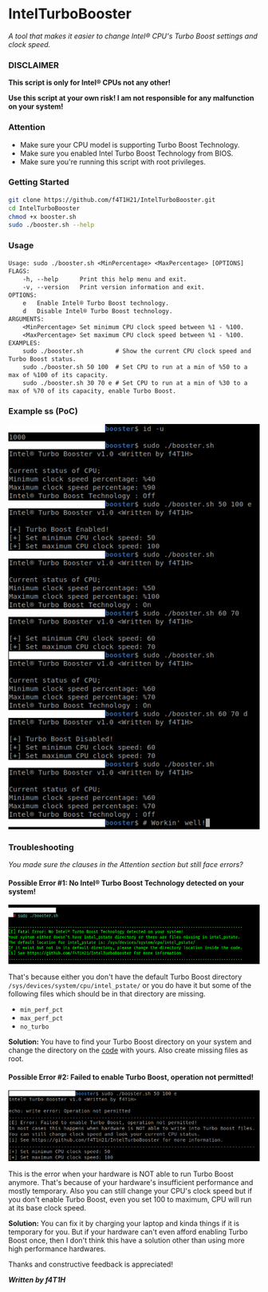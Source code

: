 # IntelTurboBooster
*A tool that makes it easier to change Intel® CPU's Turbo Boost settings and clock speed.*
### DISCLAIMER
**This script is only for Intel® CPUs not any other!**

**Use this script at your own risk! I am not responsible for any malfunction on your system!**

### Attention
- Make sure your CPU model is supporting Turbo Boost Technology.
- Make sure you enabled Intel Turbo Boost Technology from BIOS.
- Make sure you're running this script with root privileges.
### Getting Started
```bash
git clone https://github.com/f4T1H21/IntelTurboBooster.git
cd IntelTurboBooster
chmod +x booster.sh
sudo ./booster.sh --help
```
### Usage
```
Usage: sudo ./booster.sh <MinPercentage> <MaxPercentage> [OPTIONS]
FLAGS:
    -h, --help      Print this help menu and exit.
    -v, --version   Print version information and exit.
OPTIONS:
    e   Enable Intel® Turbo Boost technology.
    d   Disable Intel® Turbo Boost technology.
ARGUMENTS:
    <MinPercentage> Set minimum CPU clock speed between %1 - %100.
    <MaxPercentage> Set maximum CPU clock speed between %1 - %100.
EXAMPLES:
    sudo ./booster.sh         # Show the current CPU clock speed and Turbo Boost status.
    sudo ./booster.sh 50 100  # Set CPU to run at a min of %50 to a max of %100 of its capacity.
    sudo ./booster.sh 30 70 e # Set CPU to run at a min of %30 to a max of %70 of its capacity, enable Turbo Boost.
```
### Example ss (PoC)
![poc](https://github.com/f4T1H21/IntelTurboBooster/blob/main/src/poc.png)

### Troubleshooting
*You made sure the clauses in the Attention section but still face errors?*
#### Possible Error #1: No Intel® Turbo Boost Technology detected on your system!
![err1](https://github.com/f4T1H21/IntelTurboBooster/blob/main/src/err1.png)

That's because either you don't have the default Turbo Boost directory ``/sys/devices/system/cpu/intel_pstate/`` or you do have it but some of the following files which should be in that directory are missing.
- ``min_perf_pct``
- ``max_perf_pct``
- ``no_turbo``

**Solution:**
You have to find your Turbo Boost directory on your system and change the directory on the [code](https://github.com/f4T1H21/IntelTurboBooster/blob/a6036b3af70ed13c70aab08833375d2f4d91e9bb/booster.sh#L10) with yours. Also create missing files as root. 

#### Possible Error #2: Failed to enable Turbo Boost, operation not permitted!
![err2](https://github.com/f4T1H21/IntelTurboBooster/blob/main/src/err2.png)

This is the error when your hardware is NOT able to run Turbo Boost anymore. That's because of your hardware's insufficient performance and mostly temporary. Also you can still change your CPU's clock speed but if you don't enable Turbo Boost, even you set 100 to maximum, CPU will run at its base clock speed. 

**Solution:** You can fix it by charging your laptop and kinda things if it is temporary for you. But if your hardware can't even afford enabling Turbo Boost once, then I don't think this have a solution other than using more high performance hardwares.

Thanks and constructive feedback is appreciated!

***Written by f4T1H***
